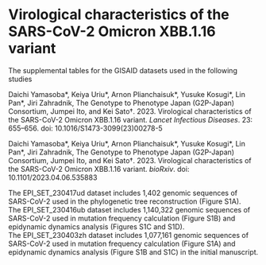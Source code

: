 # Virological characteristics of the SARS-CoV-2 Omicron XBB.1.16 variant
The supplemental tables for the GISAID datasets used in the following studies

Daichi Yamasoba*, Keiya Uriu*, Arnon Plianchaisuk*, Yusuke Kosugi*, Lin Pan*, Jiri Zahradnik, The Genotype to Phenotype Japan (G2P-Japan) Consortium, Jumpei Ito, and Kei Sato†. 2023. Virological characteristics of the SARS-CoV-2 Omicron XBB.1.16 variant. *Lancet Infectious Diseases*. 23: 655–656. doi: 10.1016/S1473-3099(23)00278-5

Daichi Yamasoba*, Keiya Uriu*, Arnon Plianchaisuk*, Yusuke Kosugi*, Lin Pan*, Jiri Zahradnik, The Genotype to Phenotype Japan (G2P-Japan) Consortium, Jumpei Ito, and Kei Sato†. 2023. Virological characteristics of the SARS-CoV-2 Omicron XBB.1.16 variant. *bioRxiv*. doi: 10.1101/2023.04.06.535883

The EPI_SET_230417ud dataset includes 1,402 genomic sequences of SARS-CoV-2 used in the phylogenetic tree reconstruction (Figure S1A).\
The EPI_SET_230416ub dataset includes 1,140,322 genomic sequences of SARS-CoV-2 used in mutation frequency calculation (Figure S1B) and epidynamic dynamics analysis (Figures S1C and S1D).\
The EPI_SET_230403zh dataset includes 1,077,161 genomic sequences of SARS-CoV-2 used in mutation frequency calculation (Figure S1A) and epidynamic dynamics analysis (Figure S1B and S1C) in the initial manuscript.
